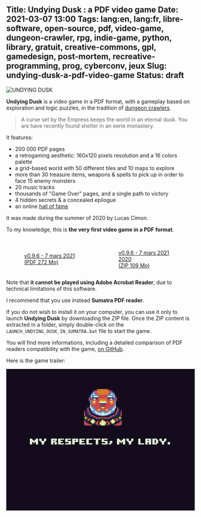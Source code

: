 Title: Undying Dusk : a PDF video game
Date: 2021-03-07 13:00
Tags: lang:en, lang:fr, libre-software, open-source, pdf, video-game, dungeon-crawler, rpg, indie-game, python, library, gratuit, creative-commons, gpl, gamedesign, post-mortem, recreative-programming, prog, cyberconv, jeux
Slug: undying-dusk-a-pdf-video-game
Status: draft
---
<!-- à partager sur :
- [ ] author: Clint Bellanger
- [ ] itch.io
- [ ] amis, dont Francis, Aurélien, Anne-Laure...
- [ ] oujevipo, warpdoor, gamejolt & cie
- [ ] forum.canardpc.com
- [ ] subReddits: r/pdf, r/gaming, r/games, r/gamedev, r/IndieGaming, r/IndieDev, r/playmygame, r/freegames, /r/adventuregames, r/PixelArt
- [ ] Sumatra PDF
- [ ] famille Cesbron, Thomas G & ses potes
- [ ] bruno bord
- [ ] collègues, Michael Bourhis, Martin & son frère, Maxence, Thomas G, Fabrice Descombes -> https://www.filfre.net/2015/12/dungeon-master-part-1-the-making-of/
- [ ] thierry.fetiveau@gmail.com
- [ ] https://www.coupleofgamer.com/about
- [ ] envoyer version PDF à Thib pour tester sur smartphone + msg HackerNews
- [ ] LinkedIn, FaceBook
- [ ] https://adventuregamers.com
- [ ] http://hu-mu.blogspot.com en mode HUMBLE
- [ ] post GIF trailer on Youtube
post write-up:
- [ ] subReddits: r/python, r/programming
- [ ] linux fr ?
- [ ] collègues, dont Michaël Bouris & son beauf fan de JV/jdr
- [ ] Emily F & other Irish people

Idées de format de com' originales et peu coûteuses à réaliser :
* raisons pour jouer / ne pas jouer à Undying Dusk
  + an old-school video game challenge to beat
  + retro aesthetics
  + challenging puzzles
  + enter the hall of fame of the 1st video game PDF
  - ergonomics
* animated GIF that initially just looks like static text
-->

![UNDYING DUSK](images/2020/10/undying-dusk-title.png)

**Undying Dusk** is a video game in a PDF format,
with a gameplay based on exploration and logic puzzles,
in the tradition of [dungeon crawlers](https://en.wikipedia.org/wiki/Dungeon_crawl#Video_games).

> A curse set by the Empress keeps the world in an eternal dusk.
> You are have recently found shelter in an eerie monastery.

It features:

- 200 000 PDF pages
- a retrogaming aesthetic: 160x120 pixels resolution and a 16 colors palette
- a grid-based world with 50 different tiles and 10 maps to explore
- more than 30 treasure items, weapons & spells to pick up in order to face 15 enemy monsters
- 20 music tracks
- thousands of "Game Over" pages, and a single path to victory
- 4 hidden secrets & a concealed epilogue
- an online [hall of fame](https://chezsoi.org/lucas/undying-dusk/hall-of-fame)

It was made during the summer of 2020 by Lucas Cimon.

To my knowledge, this is **the very first video game in a PDF format**.

<div class="side-by-side">
  <a href="https://github.com/Lucas-C/undying-dusk/releases/download/v0.9.6/undying-dusk.pdf" download>
    <figure>
      <img alt="" src="images/2020/10/pdf-icon.png">
      <figcaption>v0.9.6 - 7 mars 2021<br>(PDF 272 Mo)</figcaption>
    </figure>
  </a>
  <a href="https://github.com/Lucas-C/undying-dusk/releases/download/v0.9.6/undying-dusk-with-sumatra-windows.zip" download>
    <figure>
      <img alt="" src="images/2020/11/zip-icon.jpg">
      <figcaption>v0.9.6 - 7 mars 2021 2020<br>(ZIP 109 Mo)</figcaption>
    </figure>
  </a>
</div>

Note that **it cannot be played using Adobe Acrobat Reader**, due to technical limitations of this software.

I recommend that you use instead **Sumatra PDF reader**.

If you do not wish to install it on your computer, you can use it only to launch **Undying Dusk** by downloading the ZIP file. Once the ZIP content is extracted in a folder, simply double-click on the `LAUNCH_UNDYING_DUSK_IN_SUMATRA.bat` file to start the game.

You will find more informations, including a detailed comparison of PDF readers compatibility with the game, [on GitHub](https://github.com/Lucas-C/undying-dusk).

Here is the game trailer:

![GIF trailer](https://raw.githubusercontent.com/Lucas-C/undying-dusk/main/trailer/undying-dusk-trailer.gif)


<!-- Autres idées:
_Le crépuscule de l'héroïne_
+ combats, non euclidean maze, highscores...
+ GIF
+ use Boxy-Bold.ttf

mention FLOSS & GitHub link
~3K lines of Python code in 27 files

donation: itch.io

ajouts / changements comparé à l'original à mentionner:
- monsters do NOT appear randomly, but in a predefined way
- there is no sleeping, that restore HP & MP + create "save points"
- monster arrival animations are missing
* moins de gold farming / backtracking
* use content hidden in original sources: 2 monsters & extra equipment (swords & armor)

<!--
## 2nd technical write-up post:

**Concept**: build a PDF that could be played as a video game
Inspiration: [Table Ronde n°1 de la CyberConv 2020](http://www.cyberconv1.com/#programme).
Then I thought: what could be emulated with an interactive PDF? A maze game!

Other video game inspirations: Dungeon Master, Eye of the Beholder, Legend of Grimrock, Moonshades...

mécanisme d'itérations des états & level design progressif avec contrainte (single path)
avec checkpoints
-> le programme assure de l'existence d'une unique solution

graphics:
- Gimp & xcf
- palette DawnBringer

pyfpdf

PDF Checker in CI

accessibility...

optims
- comment gen_pdf.py output of resourrces vs pages size

trucs que j'ai appris :
* le format PDF c'est pas si pire, mais dur de trouver des exemples de PDF valides pour chaque feature...
* PDF readers aren't very fast at rendering basic stuff (comparo ?)

https://xcvgsystems.com/static/adventure/

use ascii map screenshot

### gamedesign

no more than 4 rounds of combat

initial feedbacks: minimap needed, + combat tutorial, give backspace hint faster

puzzles that did not go well...
- goblin hord
- sokoban
- CTRL+F

Difficulties to terminate the game (especially to rework stuff like the last boss fight)

Metadata addition with pikepdf that took 1h15 :(

# Storywriting
Books : really useful

Adventure game puzzle design -> readings

1st OGA contrib & Pedro Medeiros tutorials
-->

<style>
.side-by-side {
  display: flex;
  justify-content: center;
  align-items: center;
  flex-flow: wrap;
}
.side-by-side > * { flex: 1 0; padding: 0 .5rem; }
.side-by-side img { max-height: 12rem; }
</style>
